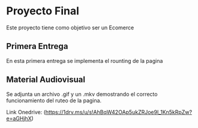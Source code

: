 # Proyecto Final

Este proyecto tiene como objetivo ser un Ecomerce

## Primera Entrega

En esta primera entrega se implementa el rounting de la pagina 

## Material Audiovisual

Se adjunta un archivo .gif y un .mkv demostrando el correcto funcionamiento del ruteo de la pagina.

Link Onedrive: (https://1drv.ms/u/s!AhBqW42OAp5ukZRJoe9l_1Kn5kRpZw?e=aGHjhX)
